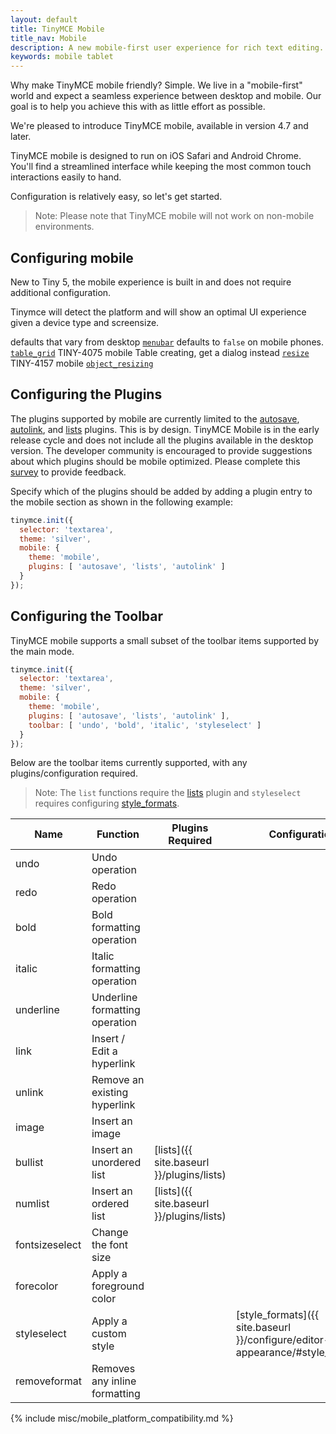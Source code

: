 ```yaml
---
layout: default
title: TinyMCE Mobile
title_nav: Mobile
description: A new mobile-first user experience for rich text editing.
keywords: mobile tablet
---
```


Why make TinyMCE mobile friendly? Simple. We live in a "mobile-first" world and expect a seamless experience between desktop and mobile. Our goal is to help you achieve this with as little effort as possible.

We're pleased to introduce TinyMCE mobile, available in version 4.7 and later.

TinyMCE mobile is designed to run on iOS Safari and Android Chrome. You'll find a streamlined interface while keeping the most common touch interactions easily to hand.

Configuration is relatively easy, so let's get started.

> Note: Please note that TinyMCE mobile will not work on non-mobile environments.

## Configuring mobile

New to Tiny 5, the mobile experience is built in and does not require additional configuration.

Tinymce will detect the platform and will show an optimal UI experience given a device type and screensize.

defaults that vary from desktop
[`menubar`]({{site.baseurl}}/configure/editor-appearance/#menubar) defaults to `false` on mobile phones.
[`table_grid`]({{site.baseurl}}/plugins/table/#table_grid)   TINY-4075    mobile  Table creating, get a dialog instead
[`resize`]({{site.baseurl}}/configure/editor-appearance/#resize)   TINY-4157    mobile
[`object_resizing`]({{site.baseurl}}/configure/advanced-editing-behavior/#object_resizing)  

## Configuring the Plugins

The plugins supported by mobile are currently limited to the [autosave]({{site.baseurl}}/plugins/autosave/), [autolink]({{site.baseurl}}/plugins/autolink/), and [lists]({{site.baseurl}}/plugins/lists/) plugins. This is by design. TinyMCE Mobile is in the early release cycle and does not include all the plugins available in the desktop version. The developer community is encouraged to provide suggestions about which plugins should be mobile optimized. Please complete this [survey](https://docs.google.com/forms/d/e/1FAIpQLSdWamU5HsZtv-SPqGRyu6Ql1zLqlrCQFP1vSrzx1oHikMFvlw/viewform) to provide feedback.

Specify which of the plugins should be added by adding a plugin entry to the mobile section as shown in the following example:

```js
tinymce.init({
  selector: 'textarea',
  theme: 'silver',
  mobile: {
    theme: 'mobile',
    plugins: [ 'autosave', 'lists', 'autolink' ]
  }
});
```

## Configuring the Toolbar

TinyMCE mobile supports a small subset of the toolbar items supported by the main mode.

```js
tinymce.init({
  selector: 'textarea',
  theme: 'silver',
  mobile: {
    theme: 'mobile',
    plugins: [ 'autosave', 'lists', 'autolink' ],
    toolbar: [ 'undo', 'bold', 'italic', 'styleselect' ]
  }
});
```

Below are the toolbar items currently supported, with any plugins/configuration required.

> Note: The `list` functions require the [lists]({{site.baseurl}}/plugins/lists/) plugin and `styleselect` requires configuring [style_formats]({{site.baseurl}}/configure/editor-appearance/#style_formats).

| Name | Function | Plugins Required | Configuration |
|--------|----|-----|-------------|
| undo | Undo operation |
| redo | Redo operation |
| bold | Bold formatting operation |
| italic | Italic formatting operation |
| underline | Underline formatting operation |
| link | Insert / Edit a hyperlink |
| unlink | Remove an existing hyperlink |
| image | Insert an image |
| bullist | Insert an unordered list | [lists]({{ site.baseurl }}/plugins/lists) |
| numlist | Insert an ordered list | [lists]({{ site.baseurl }}/plugins/lists) |
| fontsizeselect | Change the font size
| forecolor | Apply a foreground color
| styleselect | Apply a custom style | | [style_formats]({{ site.baseurl }}/configure/editor-appearance/#style_formats) |
| removeformat | Removes any inline formatting |

{% include misc/mobile_platform_compatibility.md %}
